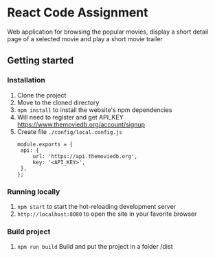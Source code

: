 # React Code Assignment

Web application for browsing the popular movies, display a short detail page of a selected movie and play a short movie trailer

## Getting started

### Installation

1. Clone the project
2. Move to the cloned directory
3. `npm install` to install the website's npm dependencies
4. Will need to register and get API_KEY https://www.themoviedb.org/account/signup
5. Create file `./config/local.config.js`
   ```
   module.exports = {
   	api: {
   		url: 'https://api.themoviedb.org',
   		key: '<API_KEY>',
   	},
   };

   ```


### Running locally

1. `npm start` to start the hot-reloading development server
1. `http://localhost:8080` to open the site in your favorite browser

### Build project
1. `npm run build` Build and put the project in a folder /dist
